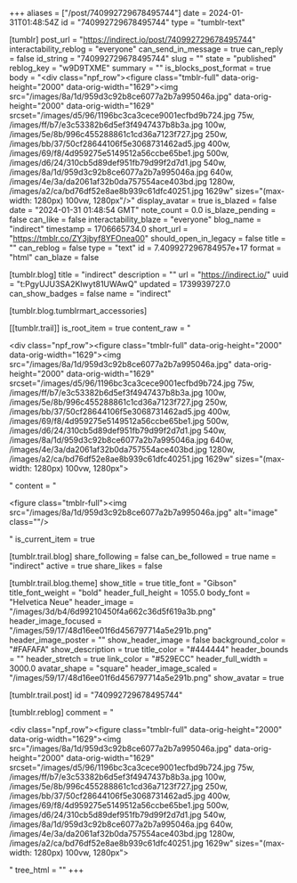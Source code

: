 +++
aliases = ["/post/740992729678495744"]
date = 2024-01-31T01:48:54Z
id = "740992729678495744"
type = "tumblr-text"

[tumblr]
post_url = "https://indirect.io/post/740992729678495744"
interactability_reblog = "everyone"
can_send_in_message = true
can_reply = false
id_string = "740992729678495744"
slug = ""
state = "published"
reblog_key = "w9D9TXME"
summary = ""
is_blocks_post_format = true
body = "<div class=\"npf_row\"><figure class=\"tmblr-full\" data-orig-height=\"2000\" data-orig-width=\"1629\"><img src=\"/images/8a/1d/959d3c92b8ce6077a2b7a995046a.jpg\" data-orig-height=\"2000\" data-orig-width=\"1629\" srcset=\"/images/d5/96/1196bc3ca3cece9001ecfbd9b724.jpg 75w, /images/ff/b7/e3c53382b6d5ef3f4947437b8b3a.jpg 100w, /images/5e/8b/996c455288861c1cd36a7123f727.jpg 250w, /images/bb/37/50cf28644106f5e3068731462ad5.jpg 400w, /images/69/f8/4d959275e5149512a56ccbe65be1.jpg 500w, /images/d6/24/310cb5d89def951fb79d99f2d7d1.jpg 540w, /images/8a/1d/959d3c92b8ce6077a2b7a995046a.jpg 640w, /images/4e/3a/da2061af32b0da757554ace403bd.jpg 1280w, /images/a2/ca/bd76df52e8ae8b939c61dfc40251.jpg 1629w\" sizes=\"(max-width: 1280px) 100vw, 1280px\"/></figure></div>"
display_avatar = true
is_blazed = false
date = "2024-01-31 01:48:54 GMT"
note_count = 0.0
is_blaze_pending = false
can_like = false
interactability_blaze = "everyone"
blog_name = "indirect"
timestamp = 1706665734.0
short_url = "https://tmblr.co/ZY3jbyf8YFOnea00"
should_open_in_legacy = false
title = ""
can_reblog = false
type = "text"
id = 7.409927296784957e+17
format = "html"
can_blaze = false

[tumblr.blog]
title = "indirect"
description = ""
url = "https://indirect.io/"
uuid = "t:PgyUJU3SA2Klwyt81UWAwQ"
updated = 1739939727.0
can_show_badges = false
name = "indirect"

[tumblr.blog.tumblrmart_accessories]

[[tumblr.trail]]
is_root_item = true
content_raw = "<p><div class=\"npf_row\"><figure class=\"tmblr-full\" data-orig-height=\"2000\" data-orig-width=\"1629\"><img src=\"/images/8a/1d/959d3c92b8ce6077a2b7a995046a.jpg\" data-orig-height=\"2000\" data-orig-width=\"1629\" srcset=\"/images/d5/96/1196bc3ca3cece9001ecfbd9b724.jpg 75w, /images/ff/b7/e3c53382b6d5ef3f4947437b8b3a.jpg 100w, /images/5e/8b/996c455288861c1cd36a7123f727.jpg 250w, /images/bb/37/50cf28644106f5e3068731462ad5.jpg 400w, /images/69/f8/4d959275e5149512a56ccbe65be1.jpg 500w, /images/d6/24/310cb5d89def951fb79d99f2d7d1.jpg 540w, /images/8a/1d/959d3c92b8ce6077a2b7a995046a.jpg 640w, /images/4e/3a/da2061af32b0da757554ace403bd.jpg 1280w, /images/a2/ca/bd76df52e8ae8b939c61dfc40251.jpg 1629w\" sizes=\"(max-width: 1280px) 100vw, 1280px\"></figure></div></p>"
content = "<p><figure class=\"tmblr-full\"><img src=\"/images/8a/1d/959d3c92b8ce6077a2b7a995046a.jpg\" alt=\"image\" class=\"\"/></figure></p>"
is_current_item = true

[tumblr.trail.blog]
share_following = false
can_be_followed = true
name = "indirect"
active = true
share_likes = false

[tumblr.trail.blog.theme]
show_title = true
title_font = "Gibson"
title_font_weight = "bold"
header_full_height = 1055.0
body_font = "Helvetica Neue"
header_image = "/images/3d/b4/6d99210450f4a662c36d5f619a3b.png"
header_image_focused = "/images/59/17/48d16ee01f6d456797714a5e291b.png"
header_image_poster = ""
show_header_image = false
background_color = "#FAFAFA"
show_description = true
title_color = "#444444"
header_bounds = ""
header_stretch = true
link_color = "#529ECC"
header_full_width = 3000.0
avatar_shape = "square"
header_image_scaled = "/images/59/17/48d16ee01f6d456797714a5e291b.png"
show_avatar = true

[tumblr.trail.post]
id = "740992729678495744"

[tumblr.reblog]
comment = "<p><div class=\"npf_row\"><figure class=\"tmblr-full\" data-orig-height=\"2000\" data-orig-width=\"1629\"><img src=\"/images/8a/1d/959d3c92b8ce6077a2b7a995046a.jpg\" data-orig-height=\"2000\" data-orig-width=\"1629\" srcset=\"/images/d5/96/1196bc3ca3cece9001ecfbd9b724.jpg 75w, /images/ff/b7/e3c53382b6d5ef3f4947437b8b3a.jpg 100w, /images/5e/8b/996c455288861c1cd36a7123f727.jpg 250w, /images/bb/37/50cf28644106f5e3068731462ad5.jpg 400w, /images/69/f8/4d959275e5149512a56ccbe65be1.jpg 500w, /images/d6/24/310cb5d89def951fb79d99f2d7d1.jpg 540w, /images/8a/1d/959d3c92b8ce6077a2b7a995046a.jpg 640w, /images/4e/3a/da2061af32b0da757554ace403bd.jpg 1280w, /images/a2/ca/bd76df52e8ae8b939c61dfc40251.jpg 1629w\" sizes=\"(max-width: 1280px) 100vw, 1280px\"></figure></div></p>"
tree_html = ""
+++
